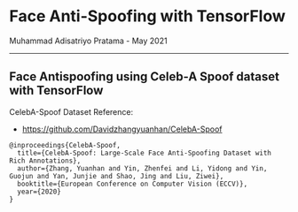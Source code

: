 # Face Anti-Spoofing with TensorFlow

Muhammad Adisatriyo Pratama - May 2021
____________________
## Face Antispoofing using Celeb-A Spoof dataset with TensorFlow

CelebA-Spoof Dataset Reference:
- https://github.com/Davidzhangyuanhan/CelebA-Spoof

```script
@inproceedings{CelebA-Spoof,
  title={CelebA-Spoof: Large-Scale Face Anti-Spoofing Dataset with Rich Annotations},
  author={Zhang, Yuanhan and Yin, Zhenfei and Li, Yidong and Yin, Guojun and Yan, Junjie and Shao, Jing and Liu, Ziwei},
  booktitle={European Conference on Computer Vision (ECCV)},
  year={2020}
}
```